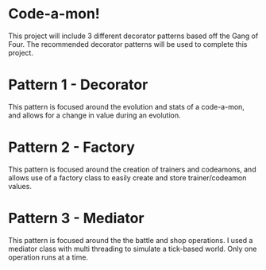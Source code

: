 # Code-a-mon!

This project will include 3 different decorator patterns based off the Gang of Four.
The recommended decorator patterns will be used to complete this project. 

# Pattern 1 - Decorator 

This pattern is focused around the evolution and stats of a code-a-mon, and allows
for a change in value during an evolution.

# Pattern 2 - Factory

This pattern is focused around the creation of trainers and codeamons, and allows
use of a factory class to easily create and store trainer/codeamon values. 

# Pattern 3 - Mediator

This pattern is focused around the the battle and shop operations. I used a mediator class with multi threading to simulate
a tick-based world. Only one operation runs at a time.



